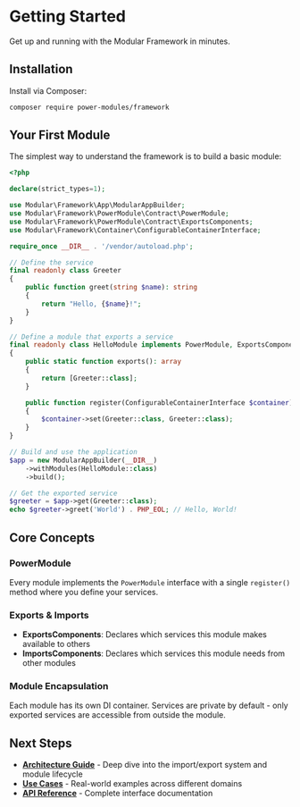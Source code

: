 # Getting Started

Get up and running with the Modular Framework in minutes.

## Installation

Install via Composer:

```sh
composer require power-modules/framework
```

## Your First Module

The simplest way to understand the framework is to build a basic module:

```php
<?php

declare(strict_types=1);

use Modular\Framework\App\ModularAppBuilder;
use Modular\Framework\PowerModule\Contract\PowerModule;
use Modular\Framework\PowerModule\Contract\ExportsComponents;
use Modular\Framework\Container\ConfigurableContainerInterface;

require_once __DIR__ . '/vendor/autoload.php';

// Define the service
final readonly class Greeter
{
    public function greet(string $name): string
    {
        return "Hello, {$name}!";
    }
}

// Define a module that exports a service
final readonly class HelloModule implements PowerModule, ExportsComponents
{
    public static function exports(): array
    {
        return [Greeter::class];
    }

    public function register(ConfigurableContainerInterface $container): void
    {
        $container->set(Greeter::class, Greeter::class);
    }
}

// Build and use the application
$app = new ModularAppBuilder(__DIR__)
    ->withModules(HelloModule::class)
    ->build();

// Get the exported service
$greeter = $app->get(Greeter::class);
echo $greeter->greet('World') . PHP_EOL; // Hello, World!
```

## Core Concepts

### **PowerModule**
Every module implements the `PowerModule` interface with a single `register()` method where you define your services.

### **Exports & Imports**
- **ExportsComponents**: Declares which services this module makes available to others
- **ImportsComponents**: Declares which services this module needs from other modules

### **Module Encapsulation**
Each module has its own DI container. Services are private by default - only exported services are accessible from outside the module.

## Next Steps

- **[Architecture Guide](architecture.md)** - Deep dive into the import/export system and module lifecycle
- **[Use Cases](use-cases/README.md)** - Real-world examples across different domains
- **[API Reference](api-reference.md)** - Complete interface documentation